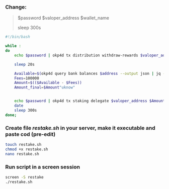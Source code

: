 ### Change:
> $password  $valoper_address  $wallet_name 
>
> sleep 300s

```bash
#!/bin/bash

while :
do
	echo $password | okp4d tx distribution withdraw-rewards $valoper_address --from $wallet_name --commission --chain-id=okp4-nemeton -y

	sleep 20s

	Available=$(okp4d query bank balances $address --output json | jq -r '.balances | map(select(.denom == "uknow")) | .[].amount' | tr -cd [:digit:])
	Fees=100000
	Amount=$(($Available - $Fees))
	Amount_final=$Amount"uknow"


	echo $password | okp4d tx staking delegate $valoper_address $Amount_final --from $wallet_name --chain-id=$chain_id -y
	date
	sleep 300s
done;
```
### Create file *restake.sh* in your server, make it executable and paste cod (pre-edit)
```bash
touch restake.sh
chmod +x restake.sh
nano restake.sh
```
### Run script in a screen session
```bash
screen -S restake
./restake.sh
```
